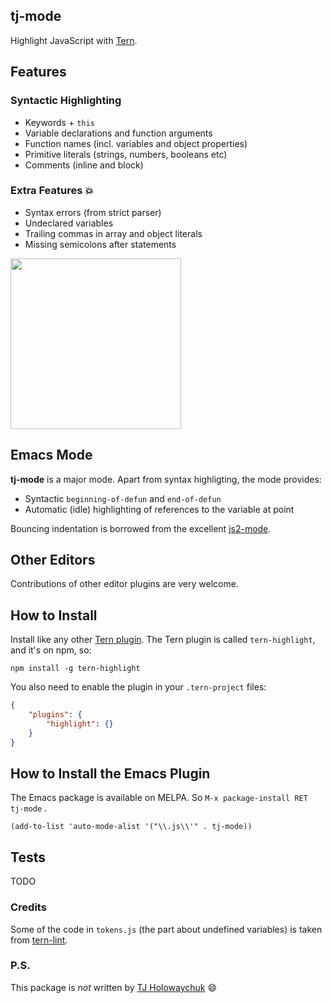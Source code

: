 tj-mode
-------

Highlight JavaScript with [Tern](https://github.com/marijnh/tern).

## Features

### Syntactic Highlighting
 * Keywords + `this`
 * Variable declarations and function arguments
 * Function names (incl. variables and object properties)
 * Primitive literals (strings, numbers, booleans etc)
 * Comments (inline and block)

### Extra Features :boom:
 * Syntax errors (from strict parser)
 * Undeclared variables
 * Trailing commas in array and object literals
 * Missing semicolons after statements

<img src="http://i.imgur.com/GgK5w6l.png" width="273" />

## Emacs Mode
**tj-mode** is a major mode. Apart from syntax highligting, the mode provides:

 * Syntactic `beginning-of-defun` and `end-of-defun`
 * Automatic (idle) highlighting of references to the variable at point

Bouncing indentation is borrowed from the excellent [js2-mode](https://github.com/mooz/js2-mode).

## Other Editors
Contributions of other editor plugins are very welcome.

## How to Install
Install like any other
[Tern plugin](http://ternjs.net/doc/manual.html#plugin_third_party). The
Tern plugin is called `tern-highlight`, and it's on npm, so:

```
npm install -g tern-highlight
```

You also need to enable the plugin in your `.tern-project` files:

```JSON
{
    "plugins": {
        "highlight": {}
    }
}
```

## How to Install the Emacs Plugin
The Emacs package is available on MELPA. So `M-x package-install RET tj-mode` .
```Lisp
(add-to-list 'auto-mode-alist '("\\.js\\'" . tj-mode))
```

## Tests
TODO

### Credits
Some of the code in `tokens.js` (the part about undefined variables) is taken from [tern-lint](https://github.com/angelozerr/tern-lint).

### P.S.
This package is *not* written by [TJ Holowaychuk](https://github.com/tj) :smile:
